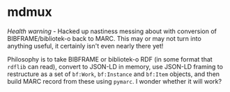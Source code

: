 # mdmux

*Health warning* - Hacked up nastiness messing about with conversion of BIBFRAME/bibliotek-o back to MARC. This may or may not turn into anything useful, it certainly isn't even nearly there yet!

Philosophy is to take BIBFRAME or bibliotek-o RDF (in some format that `rdflib` can read), convert to JSON-LD in memory, use JSON-LD framing to restructure as a set of `bf:Work`, `bf:Instance` and `bf:Item` objects, and then build MARC record from these using `pymarc`. I wonder whether it will work?
